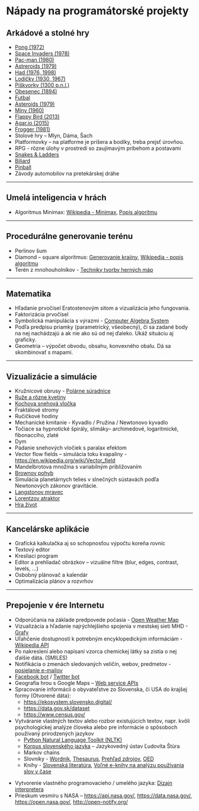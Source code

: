 # Nápady na programátorské projekty

## Arkádové a stolné hry

* [Pong (1972)](https://en.wikipedia.org/wiki/Pong)
* [Space Invaders (1978)](https://en.wikipedia.org/wiki/Space_Invaders)
* [Pac-man (1980)](https://en.wikipedia.org/wiki/Pac-Man)
* [Astreroids (1979)](https://en.wikipedia.org/wiki/Asteroids_(video_game))
* [Had (1976, 1998)](https://en.wikipedia.org/wiki/Snake_(video_game_genre))
* [Lodičky (1930, 1967) ](https://en.wikipedia.org/wiki/Battleship_(game))
* [Piškvorky (1300 p.n.l.)](https://en.wikipedia.org/wiki/Tic-tac-toe)
* [Obesenec (1894)](https://en.wikipedia.org/wiki/Hangman_(game))
* [Futbal](https://en.wikipedia.org/wiki/Paper_soccer)
* [Asteroids (1979)](https://en.wikipedia.org/wiki/Asteroids_(video_game))
* [Míny (1960)](https://en.wikipedia.org/wiki/Minesweeper_(video_game))
* [Flappy Bird (2013)](https://en.wikipedia.org/wiki/Flappy_Bird)
* [Agar.io (2015)](https://en.wikipedia.org/wiki/Agar.io)
* [Frogger (1981)](https://en.wikipedia.org/wiki/Frogger)
* Stolové hry – Mlyn, Dáma, Šach
* Platformovky – na platforme je príšera a bodíky, treba prejsť úrovňou.
* RPG  - rôzne úlohy v prostredí so zaujímavým príbehom a postavami
* [Snakes & Ladders](https://en.wikipedia.org/wiki/Snakes_and_Ladders)
* [Biliard](https://cs.wikipedia.org/wiki/Kule%C4%8Dn%C3%ADk)
* [Pinball](https://en.wikipedia.org/wiki/Pinball)
* Závody automobilov na pretekárskej dráhe

____

## Umelá inteligencia v hrách

* Algoritmus Minimax: [Wikipedia - Minimax](https://cs.wikipedia.org/wiki/Minimax_(algoritmus)), [Popis algoritmu](https://akela.mendelu.cz/~xpopelka/cs/ui/minmax/)

___

## Procedurálne generovanie terénu

* Perlinov šum
* Diamond – square algoritmus: [Generovanie krajiny](http://www.playfuljs.com/realistic-terrain-in-130-lines/), [Wikipedia - popis algoritmu](https://en.wikipedia.org/wiki/Diamond-square_algorithm)
* Terén z mnohouholníkov - [Techniky tvorby herných máp](http://www-cs-students.stanford.edu/~amitp/game-programming/polygon-map-generation/)

___

## Matematika

* Hľadanie prvočísel Eratostenovým sitom a vizualizácia jeho fungovania.
* Faktorizácia prvočísel
* Symbolická manipulácia s výrazmi - [Computer Algebra System](http://www.math.wpi.edu/IQP/BVCalcHist/calc5.html)
* Podľa predpisu priamky (parametrický, všeobecný), či sa zadané body na nej nachádzajú a ak
  nie ako sú od nej ďaleko. Ukáž situáciu aj graficky.
* Geometria – výpočet obvodu, obsahu, konvexného obalu. Dá sa skombinovať s mapami.

___

## Vizualizácie a simulácie

* Kružnicové obrusy - [Polárne súradnice](https://en.wikipedia.org/wiki/Polar_coordinate_system)
* [Ruže a rôzne kvetiny](https://en.wikipedia.org/wiki/Rose_(mathematics))
* [Kochova snehová vločka](https://en.wikipedia.org/wiki/Koch_snowflake)
* Fraktálové stromy
* Ručičkové hodiny
* Mechanické kmitanie - Kyvadlo / Pružina / Newtonovo kyvadlo
* Točiace sa hypnotické špirály, slimáky– archimedové, logaritmické, fibonacciho, zlaté
* Dym
* Padanie snehových vločiek s paralax efektom
* Vector flow fields – simulácia toku kvapaliny - https://en.wikipedia.org/wiki/Vector_field
* Mandelbrotova množina s variabilným približovaním
* [Brownov pohyb](https://en.wikipedia.org/wiki/Brownian_motion)
* Simulácia planetárnych telies v slnečných sústavách podľa Newtonových zákonov gravitácie.
* [Langstonov mravec](https://en.wikipedia.org/wiki/Langton%27s_ant)
* [Lorentzov atraktor](https://en.wikipedia.org/wiki/Lorenz_system)
* [Hra život](https://en.wikipedia.org/wiki/Conway%27s_Game_of_Life)

___

## Kancelárske aplikácie

* Grafická kalkulačka aj so schopnosťou výpočtu koreňa rovníc
* Textový editor
* Kresliaci program
* Editor a prehliadač obrázkov – vizuálne filtre (blur, edges, contrast, levels, ...)
* Osbobný plánovač a kalendár
* Optimalizácia plánov a rozvrhov

___

## Prepojenie v ére Internetu

* Odporúčania na základe predpovede počasia - [Open Weather Map](http://www.openweathermap.org/)
* Vizualizácia a hľadanie najrýchlejšieho spojenia v mestskej sieti MHD - [Grafy](https://medium.com/@lhartikk/solving-graph-problems-with-city-bikes-of-helsinki-c02a90584814)
* Uľahčenie dostupnosti k potrebným encyklopedickým informáciám - [Wikipedia API](https://www.mediawiki.org/wiki/API:Main_page)
* Po nakreslení alebo napísaní vzorca chemickej látky sa zistia o nej ďalšie dáta. (SMILES)
* Notifikácia o zmenách sledovaných veličín, webov, predmetov - [posielanie e-mailov](http://naelshiab.com/tutorial-send-email-python/)
* [Facebook bot](https://developers.facebook.com/docs/workplace/integrations/custom-integrations/bots) /  [Twitter bot](https://developer.twitter.com/)
* Geografia hrou s Google Maps – [Web service APIs](https://developers.google.com/maps/documentation/)
* Spracovanie informácii o obyvateľstve zo Slovenska, či USA do krajšej formy (Otvorené dáta):
  * https://ekosystem.slovensko.digital/
  * https://data.gov.sk/dataset
  * https://www.census.gov/
* Vytváranie vlastných textov alebo rozbor existujúcich textov, napr. kvôli psychologickej analýze
  človeka alebo pre informácie o spôsoboch používaný prirodzených jazykov
  * [Python Natural Language Toolkit (NLTK)](http://www.nltk.org/)
  * [Korpus slovenského jazyka](http://korpus.sk/) – Jazykovedný ústav Ľudovíta Štúra
  * Markov chains
  * Slovníky - [Wordnik](http://developer.wordnik.com/), [Thesaurus](https://www.openthesaurus.de/about/api),  [Prehľad zdrojov](https://www.programmableweb.com/category/dictionary/api), [OED](https://developer.oxforddictionaries.com/documentation)
  * Knihy - [Slovenská literatúra](https://zlatyfond.sme.sk/), [Voľné e-knihy  na analýzu používania slov v čase](http://www.gutenberg.org/)

- Vytvorenie vlastného programovacieho / umelého jazyka:  [Dizajn interpretera](https://www.nasseri.io/posts/1.html)
- Prieskum vesmíru s NASA – https://api.nasa.gov/, https://data.nasa.gov/,
  https://open.nasa.gov/, http://open-notify.org/